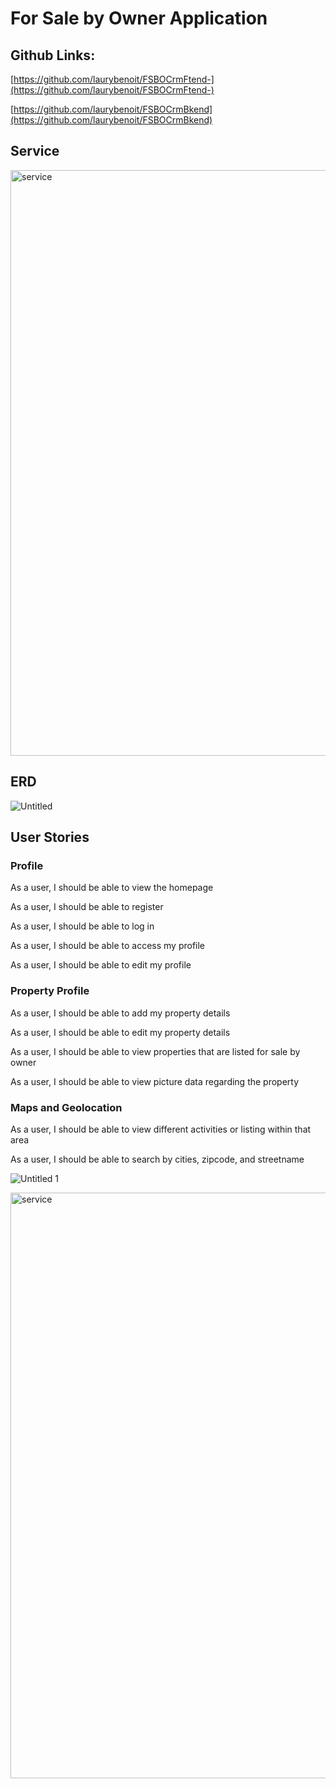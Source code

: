 # For Sale by Owner Application

## Github Links:

[https://github.com/laurybenoit/FSBOCrmFtend-](https://github.com/laurybenoit/FSBOCrmFtend-)

[https://github.com/laurybenoit/FSBOCrmBkend](https://github.com/laurybenoit/FSBOCrmBkend)

## Service 
<img width="937" alt="service" src="https://user-images.githubusercontent.com/44215076/151294391-8698e6bc-6df3-4091-8015-056f7ef55bac.png">


## ERD 

![Untitled](https://user-images.githubusercontent.com/44215076/151292511-bc4e9b65-edc3-4a5e-abf2-bf7ff1ab4922.png)

## User Stories

### **Profile**

As a user, I should be able to view the homepage

As a user, I should be able to register

As a user, I should be able to log in

As a user, I should be able to access my profile

As a user, I should be able to edit my profile

### Property Profile

As a user, I should be able to add my property details

As a user, I should be able to edit my property details

As a user, I should be able to view properties that are listed for sale by owner

As a user, I should be able to  view picture data regarding the property

### Maps and Geolocation

As a user, I should be able to view different activities or listing within that area

As a user, I should be able to search by cities, zipcode, and streetname


![Untitled 1](https://user-images.githubusercontent.com/44215076/151292556-8de4ef86-cdf4-476f-8b17-06944c1424b2.png)



<img width="937" alt="service" src="https://user-images.githubusercontent.com/44215076/151294391-8698e6bc-6df3-4091-8015-056f7ef55bac.png">

